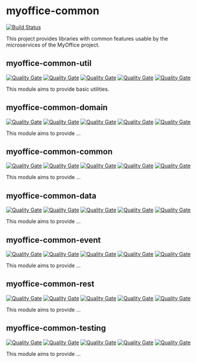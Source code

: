 # myoffice-common

[![Build Status](https://travis-ci.org/vondacho/myoffice-common.svg?branch=master)](https://travis-ci.org/vondacho/myoffice-common)

This project provides libraries with common features usable by the microservices of the MyOffice project.

## myoffice-common-util

[![Quality Gate](https://sonarcloud.io/api/project_badges/measure?project=edu.noia.myoffice%3Amyoffice-common%3Amyoffice-common-util&metric=alert_status)](https://sonarcloud.io/dashboard?id=edu.noia.myoffice%3Amyoffice-common%3Amyoffice-common-util)
[![Quality Gate](https://sonarcloud.io/api/project_badges/measure?project=edu.noia.myoffice%3Amyoffice-common%3Amyoffice-common-util&metric=code_smells)](https://sonarcloud.io/dashboard?id=edu.noia.myoffice%3Amyoffice-common%3Amyoffice-common-util)
[![Quality Gate](https://sonarcloud.io/api/project_badges/measure?project=edu.noia.myoffice%3Amyoffice-common%3Amyoffice-common-util&metric=duplicated_lines_density)](https://sonarcloud.io/dashboard?id=edu.noia.myoffice%3Amyoffice-common%3Amyoffice-common-util)
[![Quality Gate](https://sonarcloud.io/api/project_badges/measure?project=edu.noia.myoffice%3Amyoffice-common%3Amyoffice-common-util&metric=coverage)](https://sonarcloud.io/dashboard?id=edu.noia.myoffice%3Amyoffice-common%3Amyoffice-common-util)
[![Quality Gate](https://sonarcloud.io/api/project_badges/measure?project=edu.noia.myoffice%3Amyoffice-common%3Amyoffice-common-util&metric=ncloc)](https://sonarcloud.io/dashboard?id=edu.noia.myoffice%3Amyoffice-common%3Amyoffice-common-util)

This module aims to provide basic utilities.

## myoffice-common-domain

[![Quality Gate](https://sonarcloud.io/api/project_badges/measure?project=edu.noia.myoffice%3Amyoffice-common%3Amyoffice-common-domain&metric=alert_status)](https://sonarcloud.io/dashboard?id=edu.noia.myoffice%3Amyoffice-common%3Amyoffice-common-domain)
[![Quality Gate](https://sonarcloud.io/api/project_badges/measure?project=edu.noia.myoffice%3Amyoffice-common%3Amyoffice-common-domain&metric=code_smells)](https://sonarcloud.io/dashboard?id=edu.noia.myoffice%3Amyoffice-common%3Amyoffice-common-domain)
[![Quality Gate](https://sonarcloud.io/api/project_badges/measure?project=edu.noia.myoffice%3Amyoffice-common%3Amyoffice-common-domain&metric=duplicated_lines_density)](https://sonarcloud.io/dashboard?id=edu.noia.myoffice%3Amyoffice-common%3Amyoffice-common-domain)
[![Quality Gate](https://sonarcloud.io/api/project_badges/measure?project=edu.noia.myoffice%3Amyoffice-common%3Amyoffice-common-domain&metric=coverage)](https://sonarcloud.io/dashboard?id=edu.noia.myoffice%3Amyoffice-common%3Amyoffice-common-domain)
[![Quality Gate](https://sonarcloud.io/api/project_badges/measure?project=edu.noia.myoffice%3Amyoffice-common%3Amyoffice-common-domain&metric=ncloc)](https://sonarcloud.io/dashboard?id=edu.noia.myoffice%3Amyoffice-common%3Amyoffice-common-domain)

This module aims to provide ...

## myoffice-common-common

[![Quality Gate](https://sonarcloud.io/api/project_badges/measure?project=edu.noia.myoffice%3Amyoffice-common%3Amyoffice-common-common&metric=alert_status)](https://sonarcloud.io/dashboard?id=edu.noia.myoffice%3Amyoffice-common%3Amyoffice-common-common)
[![Quality Gate](https://sonarcloud.io/api/project_badges/measure?project=edu.noia.myoffice%3Amyoffice-common%3Amyoffice-common-common&metric=code_smells)](https://sonarcloud.io/dashboard?id=edu.noia.myoffice%3Amyoffice-common%3Amyoffice-common-common)
[![Quality Gate](https://sonarcloud.io/api/project_badges/measure?project=edu.noia.myoffice%3Amyoffice-common%3Amyoffice-common-common&metric=duplicated_lines_density)](https://sonarcloud.io/dashboard?id=edu.noia.myoffice%3Amyoffice-common%3Amyoffice-common-common)
[![Quality Gate](https://sonarcloud.io/api/project_badges/measure?project=edu.noia.myoffice%3Amyoffice-common%3Amyoffice-common-common&metric=coverage)](https://sonarcloud.io/dashboard?id=edu.noia.myoffice%3Amyoffice-common%3Amyoffice-common-common)
[![Quality Gate](https://sonarcloud.io/api/project_badges/measure?project=edu.noia.myoffice%3Amyoffice-common%3Amyoffice-common-common&metric=ncloc)](https://sonarcloud.io/dashboard?id=edu.noia.myoffice%3Amyoffice-common%3Amyoffice-common-common)

This module aims to provide ...

## myoffice-common-data

[![Quality Gate](https://sonarcloud.io/api/project_badges/measure?project=edu.noia.myoffice%3Amyoffice-common%3Amyoffice-common-data&metric=alert_status)](https://sonarcloud.io/dashboard?id=edu.noia.myoffice%3Amyoffice-common%3Amyoffice-common-data)
[![Quality Gate](https://sonarcloud.io/api/project_badges/measure?project=edu.noia.myoffice%3Amyoffice-common%3Amyoffice-common-data&metric=code_smells)](https://sonarcloud.io/dashboard?id=edu.noia.myoffice%3Amyoffice-common%3Amyoffice-common-data)
[![Quality Gate](https://sonarcloud.io/api/project_badges/measure?project=edu.noia.myoffice%3Amyoffice-common%3Amyoffice-common-data&metric=duplicated_lines_density)](https://sonarcloud.io/dashboard?id=edu.noia.myoffice%3Amyoffice-common%3Amyoffice-common-data)
[![Quality Gate](https://sonarcloud.io/api/project_badges/measure?project=edu.noia.myoffice%3Amyoffice-common%3Amyoffice-common-data&metric=coverage)](https://sonarcloud.io/dashboard?id=edu.noia.myoffice%3Amyoffice-common%3Amyoffice-common-data)
[![Quality Gate](https://sonarcloud.io/api/project_badges/measure?project=edu.noia.myoffice%3Amyoffice-common%3Amyoffice-common-data&metric=ncloc)](https://sonarcloud.io/dashboard?id=edu.noia.myoffice%3Amyoffice-common%3Amyoffice-common-data)

This module aims to provide ...

## myoffice-common-event

[![Quality Gate](https://sonarcloud.io/api/project_badges/measure?project=edu.noia.myoffice%3Amyoffice-common%3Amyoffice-common-event&metric=alert_status)](https://sonarcloud.io/dashboard?id=edu.noia.myoffice%3Amyoffice-common%3Amyoffice-common-event)
[![Quality Gate](https://sonarcloud.io/api/project_badges/measure?project=edu.noia.myoffice%3Amyoffice-common%3Amyoffice-common-event&metric=code_smells)](https://sonarcloud.io/dashboard?id=edu.noia.myoffice%3Amyoffice-common%3Amyoffice-common-event)
[![Quality Gate](https://sonarcloud.io/api/project_badges/measure?project=edu.noia.myoffice%3Amyoffice-common%3Amyoffice-common-event&metric=duplicated_lines_density)](https://sonarcloud.io/dashboard?id=edu.noia.myoffice%3Amyoffice-common%3Amyoffice-common-event)
[![Quality Gate](https://sonarcloud.io/api/project_badges/measure?project=edu.noia.myoffice%3Amyoffice-common%3Amyoffice-common-event&metric=coverage)](https://sonarcloud.io/dashboard?id=edu.noia.myoffice%3Amyoffice-common%3Amyoffice-common-event)
[![Quality Gate](https://sonarcloud.io/api/project_badges/measure?project=edu.noia.myoffice%3Amyoffice-common%3Amyoffice-common-event&metric=ncloc)](https://sonarcloud.io/dashboard?id=edu.noia.myoffice%3Amyoffice-common%3Amyoffice-common-event)

This module aims to provide ...

## myoffice-common-rest

[![Quality Gate](https://sonarcloud.io/api/project_badges/measure?project=edu.noia.myoffice%3Amyoffice-common%3Amyoffice-common-rest&metric=alert_status)](https://sonarcloud.io/dashboard?id=edu.noia.myoffice%3Amyoffice-common%3Amyoffice-common-rest)
[![Quality Gate](https://sonarcloud.io/api/project_badges/measure?project=edu.noia.myoffice%3Amyoffice-common%3Amyoffice-common-rest&metric=code_smells)](https://sonarcloud.io/dashboard?id=edu.noia.myoffice%3Amyoffice-common%3Amyoffice-common-rest)
[![Quality Gate](https://sonarcloud.io/api/project_badges/measure?project=edu.noia.myoffice%3Amyoffice-common%3Amyoffice-common-rest&metric=duplicated_lines_density)](https://sonarcloud.io/dashboard?id=edu.noia.myoffice%3Amyoffice-common%3Amyoffice-common-rest)
[![Quality Gate](https://sonarcloud.io/api/project_badges/measure?project=edu.noia.myoffice%3Amyoffice-common%3Amyoffice-common-rest&metric=coverage)](https://sonarcloud.io/dashboard?id=edu.noia.myoffice%3Amyoffice-common%3Amyoffice-common-rest)
[![Quality Gate](https://sonarcloud.io/api/project_badges/measure?project=edu.noia.myoffice%3Amyoffice-common%3Amyoffice-common-rest&metric=ncloc)](https://sonarcloud.io/dashboard?id=edu.noia.myoffice%3Amyoffice-common%3Amyoffice-common-rest)

This module aims to provide ...

## myoffice-common-testing

[![Quality Gate](https://sonarcloud.io/api/project_badges/measure?project=edu.noia.myoffice%3Amyoffice-common%3Amyoffice-common-testing&metric=alert_status)](https://sonarcloud.io/dashboard?id=edu.noia.myoffice%3Amyoffice-common%3Amyoffice-common-testing)
[![Quality Gate](https://sonarcloud.io/api/project_badges/measure?project=edu.noia.myoffice%3Amyoffice-common%3Amyoffice-common-testing&metric=code_smells)](https://sonarcloud.io/dashboard?id=edu.noia.myoffice%3Amyoffice-common%3Amyoffice-common-testing)
[![Quality Gate](https://sonarcloud.io/api/project_badges/measure?project=edu.noia.myoffice%3Amyoffice-common%3Amyoffice-common-testing&metric=duplicated_lines_density)](https://sonarcloud.io/dashboard?id=edu.noia.myoffice%3Amyoffice-common%3Amyoffice-common-testing)
[![Quality Gate](https://sonarcloud.io/api/project_badges/measure?project=edu.noia.myoffice%3Amyoffice-common%3Amyoffice-common-testing&metric=coverage)](https://sonarcloud.io/dashboard?id=edu.noia.myoffice%3Amyoffice-common%3Amyoffice-common-testing)
[![Quality Gate](https://sonarcloud.io/api/project_badges/measure?project=edu.noia.myoffice%3Amyoffice-common%3Amyoffice-common-testing&metric=ncloc)](https://sonarcloud.io/dashboard?id=edu.noia.myoffice%3Amyoffice-common%3Amyoffice-common-testing)

This module aims to provide ...
